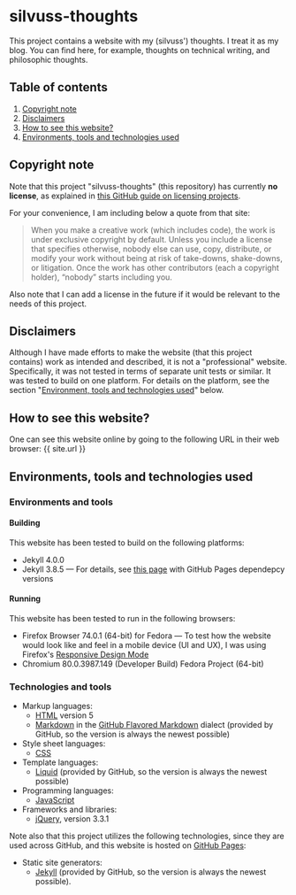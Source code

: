 # silvuss-thoughts

This project contains a website with my (silvuss') thoughts. I treat it as my blog. You can find here, for example, thoughts on technical writing, and philosophic thoughts.

## Table of contents

1. [Copyright note](#copyright-note)
2. [Disclaimers](#disclaimers)
3. [How to see this website?](#how-to-see-this-website)
4. [Environments, tools and technologies used](#environments-tools-and-technologies-used)

## Copyright note

Note that this project "silvuss-thoughts" (this repository) has currently **no license**, as explained in [this GitHub guide on licensing projects](https://choosealicense.com/no-permission/).

For your convenience, I am including below a quote from that site:

> When you make a creative work (which includes code), the work is under exclusive copyright by default. Unless you include a license that specifies otherwise, nobody else can use, copy, distribute, or modify your work without being at risk of take-downs, shake-downs, or litigation. Once the work has other contributors (each a copyright holder), “nobody” starts including you.

Also note that I can add a license in the future if it would be relevant to the needs of this project.

## Disclaimers

Although I have made efforts to make the website (that this project contains) work as intended and described, it is not a "professional" website. Specifically, it was not tested in terms of separate unit tests or similar. It was tested to build on one platform. For details on the platform, see the section "[Environment, tools and technologies used](#environments-tools-and-technologies-used)" below.

## How to see this website?

One can see this website online by going to the following URL in their web browser: {{ site.url }}

## Environments, tools and technologies used

### Environments and tools

#### Building

This website has been tested to build on the following platforms:

- Jekyll 4.0.0
- Jekyll 3.8.5 — For details, see [this page](https://pages.github.com/versions/) with GitHub Pages dependepcy versions

#### Running

This website has been tested to run in the following browsers:
- Firefox Browser 74.0.1 (64-bit) for Fedora — To test how the website would look like and feel in a mobile device (UI and UX), I was using Firefox's [Responsive Design Mode](https://developer.mozilla.org/en-US/docs/Tools/Responsive_Design_Mode)
- Chromium 80.0.3987.149 (Developer Build) Fedora Project (64-bit)

### Technologies and tools

- Markup languages:
    - [HTML](https://en.wikipedia.org/wiki/HTML) version 5
    - [Markdown](https://en.wikipedia.org/wiki/Markdown) in the [GitHub Flavored Markdown](https://github.github.com/gfm/) dialect (provided by GitHub, so the version is always the newest possible)
- Style sheet languages:
    - [CSS](https://en.wikipedia.org/wiki/Cascading_Style_Sheets)
- Template languages:
    - [Liquid](https://shopify.github.io/liquid/) (provided by GitHub, so the version is always the newest possible)
- Programming languages:
    - [JavaScript](https://en.wikipedia.org/wiki/JavaScript)
- Frameworks and libraries:
    - [jQuery](https://en.wikipedia.org/wiki/JQuery), version 3.3.1

Note also that this project utilizes the following technologies, since they are used across GitHub, and this website is hosted on [GitHub Pages](https://pages.github.com/):

- Static site generators:
    - [Jekyll](https://en.wikipedia.org/wiki/Jekyll_(software)) (provided by GitHub, so the version is always the newest possible).